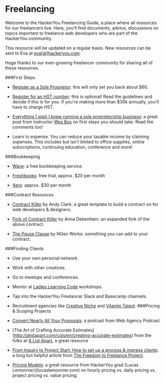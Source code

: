 # Freelancing 

Welcome to the HackerYou Freelancing Guide, a place where all resources for our freelancers live. 
Here, you'll find documents, advice, discussions on topics important to freelance web developers who are part of the HackerYou community. 

This resource will be updated on a regular basis. New resources can be sent to Eva at [eva[at]hackeryou.com](mailto:eva@hackeryou.com).

Huge thanks to our ever-growing freelancer community for sharing all of these resources. 

###First Steps
* [Register as a Sole Proprietor](https://www.services.gov.on.ca/locations/serviceDetails.do?id=11595&locale=EN): this will only set you back about $60.

* [Register for an HST number](http://www.cra-arc.gc.ca/tx/bsnss/tpcs/gst-tps/rgstrng/menu-eng.html): this is optional! Read the guidelines and decide if this is for you. If you're making more than $30k annually, you'll have to charge HST. 

* [Everything I wish I knew running a sole proprietorship business](http://wesbos.com/sole-proprietorship-ontario/): a great post from instructor [Wes Bos](http://wesbos.com/) on first steps you should take. Read the comments too!

* Learn to expense. You can reduce your taxable income by claiming expenses. This includes but isn't limited to office supplies, online subscriptions, continuing education, conference and more! 

###Bookkeeping 
* [Wave](https://www.waveapps.com/): a free bookkeeping service.

* [Freshbooks](https://www.freshbooks.com/): free trial, approx. $20 per month

* [Xero](https://www.xero.com/): approx. $30 per month 

###Contract Resources
* [Contract Killer](https://gist.github.com/malarkey/4031110) by Andy Clark: a great template to build a contract on for web developers & designers.

* [Fork of Contract Killer](https://gist.github.com/maban/6098135) by Anna Debenham: an expanded fork of the above contract.

* [The Pause Clause](http://ngenworks.com/business/the-pause-clause/) by NGen Works: something you can add to your contract.

###Finding Clients

* Use your own personal network.

* Work with other creatives.

* Go to meetups and conferences.

* Mentor at [Ladies Learning Code](http://ladieslearningcode.com) workshops. 

* Tap into the HackerYou Freelancer Slack and Basecamp channels. 

* Recruitment agencies like [Creative Niche](http://www.creativeniche.com/) and [Vitamin Talent](https://vitamintalent.com/). 
###Pricing & Scoping Projects

* [Convert Nearly All Your Proposals](http://www.webagencypodcast.com/032/): a podcast from Web Agency Podcast

* [The Art of Crafting Accurate Estimates] (http://alistapart.com/column/creating-accurate-estimates) from the folks at [A List Apart](http://alistapart.com/), a great resource 

* [From Inquiry to Project Start: How to set up a process & impress clients](http://freelancetofreedomproject.com/freelance-process-to-save-time-impress-clients/): a long but helpful article from [The Freedom to Freelance Project](http://freelancetofreedomproject.com/).

* [Pricing Models](https://gist.github.com/luclemo/386c253b10c1068503ab): a great resource from HackerYou grad [Lucas Lemonnier}(lucaslemonnier.com) on hourly pricing vs. daily pricing vs. project pricing vs. value pricing.


